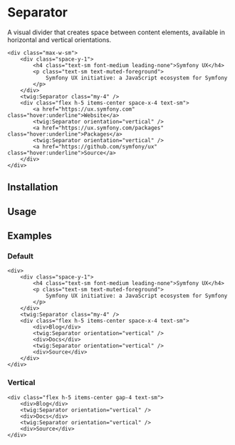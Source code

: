# Separator

A visual divider that creates space between content elements, available in horizontal and vertical orientations.

```twig {"preview":true}
<div class="max-w-sm">
    <div class="space-y-1">
        <h4 class="text-sm font-medium leading-none">Symfony UX</h4>
        <p class="text-sm text-muted-foreground">
            Symfony UX initiative: a JavaScript ecosystem for Symfony
        </p>
    </div>
    <twig:Separator class="my-4" />
    <div class="flex h-5 items-center space-x-4 text-sm">
        <a href="https://ux.symfony.com" class="hover:underline">Website</a>
        <twig:Separator orientation="vertical" />
        <a href="https://ux.symfony.com/packages" class="hover:underline">Packages</a>
        <twig:Separator orientation="vertical" />
        <a href="https://github.com/symfony/ux" class="hover:underline">Source</a>
    </div>
</div>
```

## Installation

<!-- Placeholder: Installation -->

## Usage

<!-- Placeholder: Usage -->

## Examples

### Default

```twig {"preview":true}
<div>
    <div class="space-y-1">
        <h4 class="text-sm font-medium leading-none">Symfony UX</h4>
        <p class="text-sm text-muted-foreground">
            Symfony UX initiative: a JavaScript ecosystem for Symfony
        </p>
    </div>
    <twig:Separator class="my-4" />
    <div class="flex h-5 items-center space-x-4 text-sm">
        <div>Blog</div>
        <twig:Separator orientation="vertical" />
        <div>Docs</div>
        <twig:Separator orientation="vertical" />
        <div>Source</div>
    </div>
</div>
```

### Vertical

```twig {"preview":true}
<div class="flex h-5 items-center gap-4 text-sm">
    <div>Blog</div>
    <twig:Separator orientation="vertical" />
    <div>Docs</div>
    <twig:Separator orientation="vertical" />
    <div>Source</div>
</div>
```
